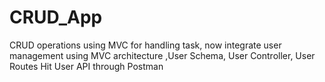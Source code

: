 # CRUD_App
 CRUD operations using MVC for handling task, now integrate user management using MVC architecture ,User Schema, User Controller, User Routes Hit User API through Postman
